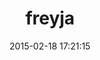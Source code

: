 ---
layout: post
title:  "freyja"
repo:   "spiridonov/freyja"
date:   2015-02-18 17:21:15
gemurl: https://github.com/spiridonov/freyja
---